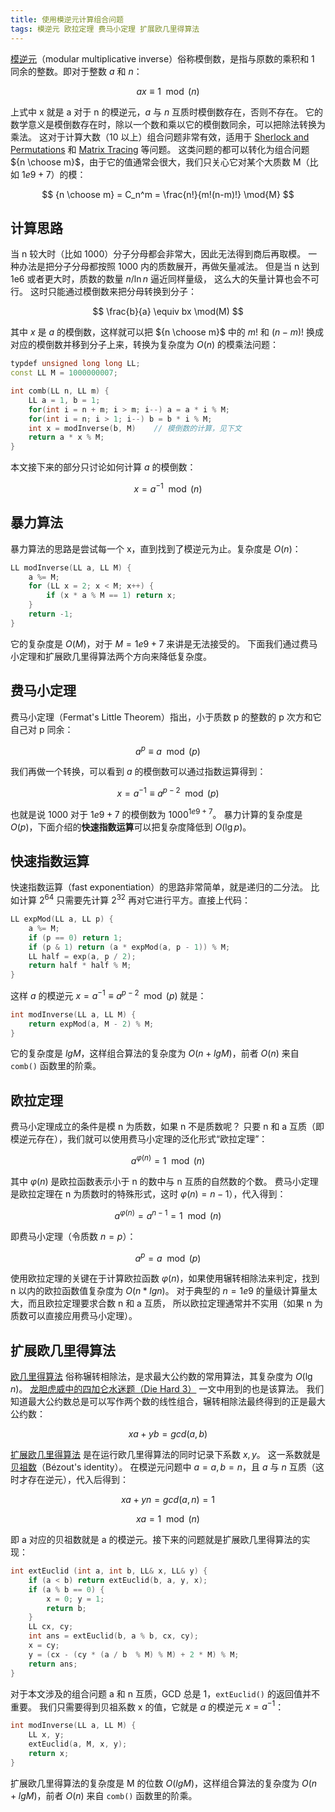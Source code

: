 ```yaml
---
title: 使用模逆元计算组合问题
tags: 模逆元 欧拉定理 费马小定理 扩展欧几里得算法
---
```


[模逆元][mmi]（modular multiplicative inverse）俗称模倒数，是指与原数的乘积和 1 同余的整数。即对于整数 $a$ 和 $n$：

$$
ax \equiv 1 \mod(n)
$$

上式中 x 就是 a 对于 n 的模逆元，$a$ 与 $n$ 互质时模倒数存在，否则不存在。
它的数学意义是模倒数存在时，除以一个数和乘以它的模倒数同余，可以把除法转换为乘法。
这对于计算大数（10 以上）组合问题非常有效，适用于 [Sherlock and Permutations][sherlock-and-permutations] 和 [Matrix Tracing][matrix-tracing] 等问题。
这类问题的都可以转化为组合问题 ${n \choose m}$，由于它的值通常会很大，我们只关心它对某个大质数 M（比如 $1e9 + 7$）的模：

$$
{n \choose m} = C_n^m = \frac{n!}{m!(n-m)!} \mod{M}
$$

<!--more-->

## 计算思路

当 n 较大时（比如 1000）分子分母都会非常大，因此无法得到商后再取模。
一种办法是把分子分母都按照 1000 内的质数展开，再做矢量减法。
但是当 n 达到 1e6 或者更大时，质数的数量 ${n}/{\ln n}$ 逼近同样量级，
这么大的矢量计算也会不可行。
这时只能通过模倒数来把分母转换到分子：

$$
\frac{b}{a} \equiv bx \mod(M)
$$

其中 $x$ 是 $a$ 的模倒数，这样就可以把 ${n \choose m}$ 中的 $m!$ 和 $(n-m)!$ 换成对应的模倒数并移到分子上来，转换为复杂度为 $O(n)$ 的模乘法问题：

```cpp
typdef unsigned long long LL;
const LL M = 1000000007;

int comb(LL n, LL m) {
    LL a = 1, b = 1;
    for(int i = n + m; i > m; i--) a = a * i % M;
    for(int i = n; i > 1; i--) b = b * i % M;
    int x = modInverse(b, M)    // 模倒数的计算，见下文
    return a * x % M;
}
```

本文接下来的部分只讨论如何计算 $a$ 的模倒数：

$$
x = a^{-1} \mod(n)
$$

## 暴力算法

暴力算法的思路是尝试每一个 x，直到找到了模逆元为止。复杂度是 $O(n)$：

```cpp
LL modInverse(LL a, LL M) {
    a %= M;
    for (LL x = 2; x < M; x++) {
        if (x * a % M == 1) return x;
    }
    return -1;
}
```

它的复杂度是 $O(M)$，对于 $M = 1e9 + 7$ 来讲是无法接受的。
下面我们通过费马小定理和扩展欧几里得算法两个方向来降低复杂度。

## 费马小定理

费马小定理（Fermat's Little Theorem）指出，小于质数 p 的整数的 p 次方和它自己对 p 同余：

$$
a^p \equiv a \mod(p)
$$

我们再做一个转换，可以看到 $a$ 的模倒数可以通过指数运算得到：

$$
x = a^{-1} \equiv a^{p - 2} \mod(p)
$$

也就是说 1000 对于 $1e9 + 7$ 的模倒数为 $1000^{1e9 + 7}$。
暴力计算的复杂度是 $O(p)$，下面介绍的**快速指数运算**可以把复杂度降低到 $O(\lg p)$。

## 快速指数运算

快速指数运算（fast exponentiation）的思路非常简单，就是递归的二分法。
比如计算 $2^{64}$ 只需要先计算 $2^{32}$ 再对它进行平方。直接上代码：

```cpp
LL expMod(LL a, LL p) {
    a %= M;
    if (p == 0) return 1;
    if (p & 1) return (a * expMod(a, p - 1)) % M;
    LL half = exp(a, p / 2);
    return half * half % M;
}
```

这样 $a$ 的模逆元 $x = a^{-1} \equiv a^{p - 2} \mod(p)$ 就是：

```cpp
int modInverse(LL a, LL M) {
    return expMod(a, M - 2) % M;
}
```

它的复杂度是 $lg M$，这样组合算法的复杂度为 $O(n + lg M)$，前者 $O(n)$ 来自 `comb()` 函数里的阶乘。

## 欧拉定理

费马小定理成立的条件是模 n 为质数，如果 n 不是质数呢？
只要 n 和 a 互质（即模逆元存在），我们就可以使用费马小定理的泛化形式“欧拉定理”：

$$
a^{\varphi(n)} = 1 \mod(n)
$$

其中 $\varphi(n)$ 是欧拉函数表示小于 n 的数中与 n 互质的自然数的个数。
费马小定理是欧拉定理在 n 为质数时的特殊形式，这时 $\varphi(n) = n - 1$），代入得到：

$$
a^{\varphi(n)} = a^{n - 1} = 1 \mod(n) 
$$

即费马小定理（令质数 $n=p$）：

$$
a^p = a \mod(p) 
$$

使用欧拉定理的关键在于计算欧拉函数 $\varphi(n)$，如果使用辗转相除法来判定，找到 n 以内的欧拉函数值复杂度为 $O(n * lgn)$。
对于典型的 $n = 1e9$ 的量级计算量太大，而且欧拉定理要求合数 n 和 a 互质，
所以欧拉定理通常并不实用（如果 n 为质数可以直接应用费马小定理）。

## 扩展欧几里得算法

[欧几里得算法][euclidean] 俗称辗转相除法，是求最大公约数的常用算法，其复杂度为 $O(\lg n)$。
[龙胆虎威中的四加仑水迷题（Die Hard 3）](https://harttle.land/2019/09/21/die-hard-problem.html) 一文中用到的也是该算法。
我们知道最大公约数总是可以写作两个数的线性组合，辗转相除法最终得到的正是最大公约数：

$$
xa + yb = gcd(a, b)
$$

[扩展欧几里得算法][Extended_Euclidean_algorithm] 是在运行欧几里得算法的同时记录下系数 $x, y$。
这一系数就是[贝祖数][bi]（Bézout's identity）。
在模逆元问题中 $a = a, b = n$，且 $a$ 与 $n$ 互质（这时才存在逆元），代入后得到：

$$
xa + yn = gcd(a, n) = 1
$$

$$
xa = 1 \mod(n)
$$

即 a 对应的贝祖数就是 a 的模逆元。接下来的问题就是扩展欧几里得算法的实现：

```cpp
int extEuclid (int a, int b, LL& x, LL& y) {
    if (a < b) return extEuclid(b, a, y, x);
    if (a % b == 0) {
        x = 0; y = 1;
        return b;
    }
    LL cx, cy;
    int ans = extEuclid(b, a % b, cx, cy);
    x = cy;
    y = (cx - (cy * (a / b  % M) % M) + 2 * M) % M;
    return ans;
}
```

对于本文涉及的组合问题 a 和 n 互质，GCD 总是 1，`extEuclid()` 的返回值并不重要。
我们只需要得到贝祖系数 x 的值，它就是 $a$ 的模逆元 $x=a^{-1}$：

```cpp
int modInverse(LL a, LL M) {
    LL x, y;
    extEuclid(a, M, x, y);
    return x;
}
```

扩展欧几里得算法的复杂度是 M 的位数 $O(lg M)$，这样组合算法的复杂度为 $O(n + lg M)$，前者 $O(n)$ 来自 `comb()` 函数里的阶乘。

[bi]: https://en.wikipedia.org/wiki/B%C3%A9zout%27s_identity
[Extended_Euclidean_algorithm]: https://en.wikipedia.org/wiki/Extended_Euclidean_algorithm
[euclidean]: https://en.wikipedia.org/wiki/Euclidean_algorithm
[fermat]: https://en.wikipedia.org/wiki/Fermat%27s_little_theorem
[mmi]: https://en.wikipedia.org/wiki/Modular_multiplicative_inverse
[matrix-tracing]: https://www.hackerrank.com/challenges/matrix-tracing/problem
[sherlock-and-permutations]: https://www.hackerrank.com/challenges/sherlock-and-permutations
